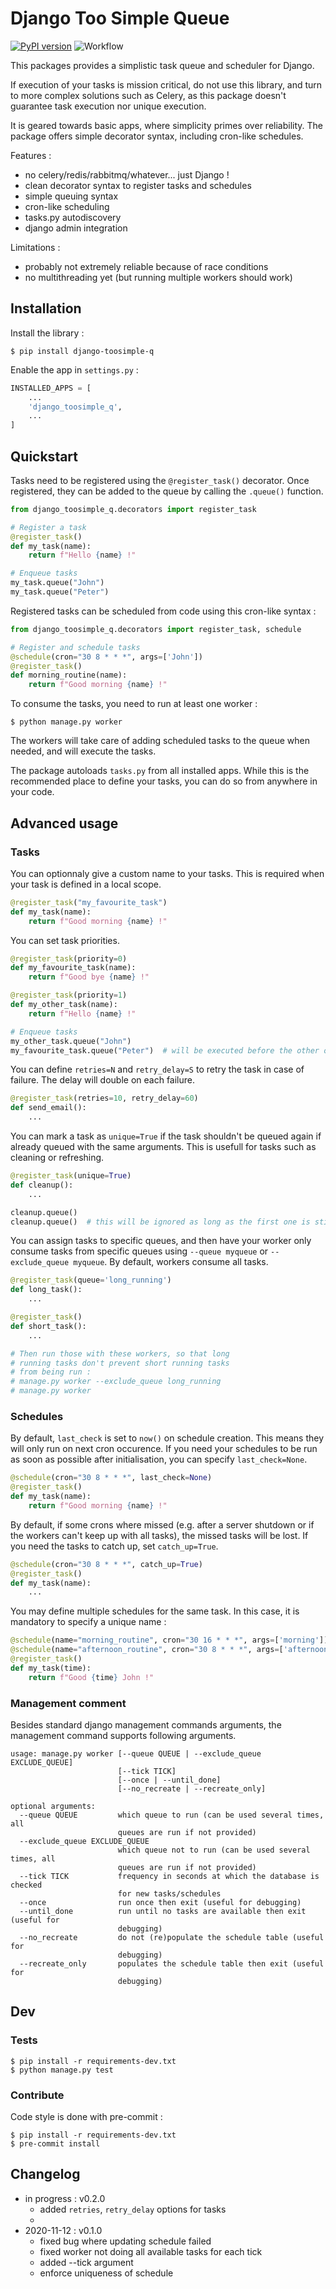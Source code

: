 # Django Too Simple Queue

[![PyPI version](https://badge.fury.io/py/django-toosimple-q.svg)](https://pypi.org/project/django-toosimple-q/) ![Workflow](https://github.com/olivierdalang/django-toosimple-q/workflows/ci/badge.svg)

This packages provides a simplistic task queue and scheduler for Django.

If execution of your tasks is mission critical, do not use this library, and turn to more complex solutions such as Celery, as this package doesn't guarantee task execution nor unique execution.

It is geared towards basic apps, where simplicity primes over reliability. The package offers simple decorator syntax, including cron-like schedules.

Features :

- no celery/redis/rabbitmq/whatever... just Django !
- clean decorator syntax to register tasks and schedules
- simple queuing syntax
- cron-like scheduling
- tasks.py autodiscovery
- django admin integration

Limitations :

- probably not extremely reliable because of race conditions
- no multithreading yet (but running multiple workers should work)

## Installation

Install the library :
```shell
$ pip install django-toosimple-q
```

Enable the app in `settings.py` :
```python
INSTALLED_APPS = [
    ...
    'django_toosimple_q',
    ...
]
```

## Quickstart

Tasks need to be registered using the `@register_task()` decorator. Once registered, they can be added to the queue by calling the `.queue()` function.

```python
from django_toosimple_q.decorators import register_task

# Register a task
@register_task()
def my_task(name):
    return f"Hello {name} !"

# Enqueue tasks
my_task.queue("John")
my_task.queue("Peter")
```

Registered tasks can be scheduled from code using this cron-like syntax :
```python
from django_toosimple_q.decorators import register_task, schedule

# Register and schedule tasks
@schedule(cron="30 8 * * *", args=['John'])
@register_task()
def morning_routine(name):
    return f"Good morning {name} !"
```

To consume the tasks, you need to run at least one worker :
```shell
$ python manage.py worker
```
The workers will take care of adding scheduled tasks to the queue when needed, and will execute the tasks.

The package autoloads `tasks.py` from all installed apps. While this is the recommended place to define your tasks, you can do so from anywhere in your code.

## Advanced usage

### Tasks

You can optionnaly give a custom name to your tasks. This is required when your task is defined in a local scope.
```python
@register_task("my_favourite_task")
def my_task(name):
    return f"Good morning {name} !"
```

You can set task priorities.
```python
@register_task(priority=0)
def my_favourite_task(name):
    return f"Good bye {name} !"

@register_task(priority=1)
def my_other_task(name):
    return f"Hello {name} !"

# Enqueue tasks
my_other_task.queue("John")
my_favourite_task.queue("Peter")  # will be executed before the other one
```

You can define `retries=N` and `retry_delay=S` to retry the task in case of failure. The delay will double on each failure.

```python
@register_task(retries=10, retry_delay=60)
def send_email():
    ...
```

You can mark a task as `unique=True` if the task shouldn't be queued again if already queued with the same arguments. This is usefull for tasks such as cleaning or refreshing.

```python
@register_task(unique=True)
def cleanup():
    ...

cleanup.queue()
cleanup.queue()  # this will be ignored as long as the first one is still queued
```

You can assign tasks to specific queues, and then have your worker only consume tasks from specific queues using `--queue myqueue` or `--exclude_queue myqueue`. By default, workers consume all tasks.

```python
@register_task(queue='long_running')
def long_task():
    ...

@register_task()
def short_task():
    ...

# Then run those with these workers, so that long
# running tasks don't prevent short running tasks
# from being run :
# manage.py worker --exclude_queue long_running
# manage.py worker
```

### Schedules

By default, `last_check` is set to `now()` on schedule creation. This means they will only run on next cron occurence. If you need your schedules to be run as soon as possible after initialisation, you can specify `last_check=None`.

```python
@schedule(cron="30 8 * * *", last_check=None)
@register_task()
def my_task(name):
    return f"Good morning {name} !"
```

By default, if some crons where missed (e.g. after a server shutdown or if the workers can't keep up with all tasks), the missed tasks will be lost. If you need the tasks to catch up, set `catch_up=True`.

```python
@schedule(cron="30 8 * * *", catch_up=True)
@register_task()
def my_task(name):
    ...
```

You may define multiple schedules for the same task. In this case, it is mandatory to specify a unique name :

```python
@schedule(name="morning_routine", cron="30 16 * * *", args=['morning'])
@schedule(name="afternoon_routine", cron="30 8 * * *", args=['afternoon'])
@register_task()
def my_task(time):
    return f"Good {time} John !"
```

### Management comment

Besides standard django management commands arguments, the management command supports following arguments.

```
usage: manage.py worker [--queue QUEUE | --exclude_queue EXCLUDE_QUEUE]
                        [--tick TICK]
                        [--once | --until_done]
                        [--no_recreate | --recreate_only]

optional arguments:
  --queue QUEUE         which queue to run (can be used several times, all
                        queues are run if not provided)
  --exclude_queue EXCLUDE_QUEUE
                        which queue not to run (can be used several times, all
                        queues are run if not provided)
  --tick TICK           frequency in seconds at which the database is checked
                        for new tasks/schedules
  --once                run once then exit (useful for debugging)
  --until_done          run until no tasks are available then exit (useful for
                        debugging)
  --no_recreate         do not (re)populate the schedule table (useful for
                        debugging)
  --recreate_only       populates the schedule table then exit (useful for
                        debugging)
```

## Dev

### Tests

```shell
$ pip install -r requirements-dev.txt
$ python manage.py test
```

### Contribute

Code style is done with pre-commit :
```
$ pip install -r requirements-dev.txt
$ pre-commit install
```

## Changelog

- in progress : v0.2.0
  - added `retries`, `retry_delay` options for tasks
  -
- 2020-11-12 : v0.1.0
  - fixed bug where updating schedule failed
  - fixed worker not doing all available tasks for each tick
  - added --tick argument
  - enforce uniqueness of schedule
